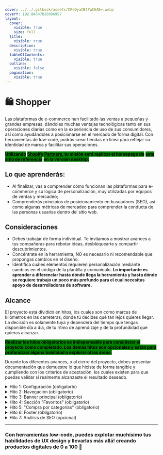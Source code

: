 ```yaml
---
cover: ../../.gitbook/assets/CPeQyaCBtPwCEAE=.webp
coverY: 192.84347826086957
layout:
  cover:
    visible: true
    size: full
  title:
    visible: true
  description:
    visible: true
  tableOfContents:
    visible: true
  outline:
    visible: false
  pagination:
    visible: true
---
```


# 🛍️ Shopper

Las plataformas de e-commerce han facilitado las ventas a pequeñas y grandes empresas, dándoles muchas ventajas tecnológicas tanto en sus operaciones diarias como en la experiencia de uso de sus consumidores, así como ayudándoles a posicionarse en el mercado de forma digital. Con herramientas de low-code, podrás crear tiendas en línea para reflejar su identidad de marca y facilitar sus operaciones.

<mark style="background-color:green;">**Utilizando**</mark> [<mark style="background-color:green;">**Shopify Partners**</mark>](https://www.shopify.com/mx/partners)<mark style="background-color:green;">**, tu misión será replicar el homepage de**</mark> [<mark style="background-color:green;">**este sitio de referencia**</mark>](https://youmatter.mx/) <mark style="background-color:green;">**en la versión desktop.**</mark>



## Lo que aprenderás:

* Al finalizar, vas a comprender cómo funcionan las plataformas para e-commerce y su lógica de personalización, muy utilizadas por equipos de ventas y mercadeo;
* Comprenderás principios de posicionamiento en buscadores (SEO), así como algunas métricas de mercadeo para comprender la conducta de las personas usuarias dentro del sitio web.



## Consideraciones

* Debes trabajar de forma individual. Te invitamos a mostrar avances a tus compañeras para rebotar ideas, desbloquearte y compartir descubrimientos.
* Concéntrate en la herramienta, NO es necesario ni recomendable que propongas cambios en el diseño.&#x20;
* Identifica cuáles elementos requieren personalización mediante cambios en el código de la plantilla y comunícalo. **Lo importante es aprender a diferenciar hasta dónde llega la herramienta y hasta dónde se requiere trabajo un poco más profundo para el cual necesitas apoyo de desarrolladoras de software.**



## Alcance

El proyecto está dividido en hitos, los cuales son como marcas de kilómetros en las carreteras, donde tú decides qué tan lejos quieres llegar. La decisión es solamente tuya y dependerá del tiempo que tengas disponible día a día, de tu ritmo de aprendizaje y de la profundidad que quieras alcanzar.

<mark style="background-color:green;">**Realizar los hitos obligatorios es indispensable para considerar el proyecto como completado. Los demás hitos son opcionales y están para profundizar alguna habilidad o explorar otras áreas.**</mark>

Durante los diferentes avances, o al cierre del proyecto, debes presentar documentación que demuestre lo que hiciste de forma tangible y cumpliendo con los criterios de aceptación, los cuales existen para que puedas validar si realmente alcanzaste el resultado deseado.

<details>

<summary>Hito 1: Configuración (obligatorio)</summary>

Para comenzar esta travesía digital, necesitarás abrir una cuenta en la plataforma y crear tu primera tienda.

**Criterios de aceptación:**

1. Abre una cuenta gratuita en [Shopify Partners](https://www.shopify.com/partners), crea una tienda y asígnale la plantilla más reciente (llamada “dawn”);
2. Comparte con el equipo de Laboratoria el link al sitio web y la clave de acceso. \
   _Nota: Es diferente a tus datos de acceso, es una clave creada por Shopify para acceder solamente al sitio web en estado de "desarrollo"._

</details>

<details>

<summary>Hito 2: Navegación (obligatorio)</summary>

Listo! una vez creada la tienda es momento de empezar a modificar la plantilla hasta que luzca lo más similar posible a la versión desktop del sitio de referencia.

**Criterios de aceptación:**

1. Replica la navegación principal, incluyendo el logotipo;
2. Cambia la plantilla con los colores y tipografías del sitio de referencia.

</details>

<details>

<summary>Hito 3: Banner principal (obligatorio)</summary>

Es el punto principal de todo landing-page, por lo que es importante que luzca lo mejor posible, sino los clientes potenciales abandonarán el sitio rápidamente. Replica todo el contenido utilizando el componente de carrusel que incluye Shopify.

**Criterios de aceptación:**

1. Inserta el carrusel y ajústalo para que tenga el mismo contenido de la página de referencia;
2. Modifica los estilos hasta que se vea lo más similar posible al sitio de referencia. \
   _Nota: algunas personalizaciones requieren cambios en el código directamente, identifica hasta dónde puedes llegar solamente utilizando las opciones brindadas por la plataforma, sin necesidad de modificar el código directamente._

</details>

<details>

<summary>Hito 4: Sección "Favoritos" (obligatorio)</summary>

Para llenar el contenido de esta sección vas a necesitar crear una “colección de productos” y mostrarlos en el homepage.

**Criterios de aceptación:**&#x20;

1. Crea 3 productos utilizando la funcionalidad que brinda la plataforma;
2. Muéstralos en el homepage;
3. Ajusta los estilos para que luzca similar al sitio de referencia.

</details>

<details>

<summary>Hito 5: "Compra por categorías" (obligatorio)</summary>

El componente interacctivo de esta sección es muy utilizado en muchos landings de mercadeo, Shopify cuenta con opciones fáciles de implementar y personalizar.

**Criterios de aceptación:**

1. Utilizando el componente adecuado, insértalo en el homepage;
2. Extrae el contenido del sitio de referencia e insértalo en el componente;
3. Ajusta los estilos hasta que luzcan lo más similar posible al sitio de referencia.

</details>

<details>

<summary>Hito 6: Footer (obligatorio)</summary>

Ahora sí, con toda tu tienda casi completa, agrega el contenido del footer.

**Criterios de aceptación:**

1. Replica el contenido y estructura del footer;
2. Ajusta los colores y estilos para que luzca lo más similar posible al sitio de referencia.

</details>

<details>

<summary>Hito 7: Análisis de SEO (opcional)</summary>

Con el diseño completo del homepage, es momento de analizar el contenido del sitio web de referencia, para comprender su posicionamiento en los motores de búsqueda.

**Criterios de aceptación:**

1. (por definir)

</details>

***

### **Con herramientas low-code, puedes explotar muchísimo tus habilidades de UX design y llevarlas más allá! creando productos digitales de 0 a 100** :rocket:

